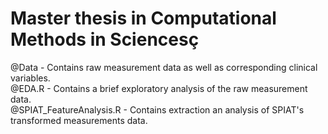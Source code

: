 # **Master thesis in Computational Methods in Sciences**ç
@Data - Contains raw measurement data as well as corresponding clinical variables.  
@EDA.R - Contains a brief exploratory analysis of the raw measurement data.  
@SPIAT_FeatureAnalysis.R - Contains extraction an analysis of SPIAT's transformed measurements data.  
